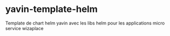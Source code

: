# yavin-template-helm
Template de chart helm yavin avec les libs helm pour les applications micro service wizaplace
